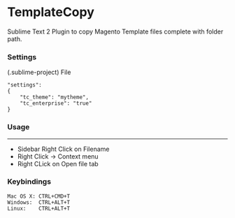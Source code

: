 TemplateCopy
=============

Sublime Text 2 Plugin to copy Magento Template files complete with folder path. 


### Settings

 (.sublime-project) File

    "settings":
    {
        "tc_theme": "mytheme",
        "tc_enterprise": "true"
    }


### Usage
-----

* Sidebar Right Click on Filename
* Right Click -> Context menu
* Right CLick on Open file tab

### Keybindings

	Mac OS X: CTRL+CMD+T 
	Windows:  CTRL+ALT+T
	Linux:    CTRL+ALT+T


